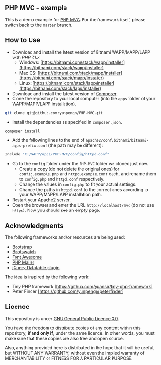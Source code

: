 ## PHP MVC - example

This is a demo example for [PHP MVC](https://github.com/yunpengn/PHP-MVC). For the framework itself, please switch back to the `master` branch.

## How to Use

- Download and install the latest version of Bitnami WAPP/MAPP/LAPP with _PHP 7.1.x_
	- Windows: [https://bitnami.com/stack/wapp/installer](https://bitnami.com/stack/wapp/installer)
	- Mac OS: [https://bitnami.com/stack/mapp/installer](https://bitnami.com/stack/mapp/installer)
	- Linux: [https://bitnami.com/stack/lapp/installer](https://bitnami.com/stack/lapp/installer)
- Download and install the latest version of [Composer](https://getcomposer.org/).
- Clone the repository to your local computer (into the `apps` folder of your WAPP/MAPP/LAPP installation).
```bash
git clone git@github.com:yunpengn/PHP-MVC.git
```
- Install the dependencies as specified in `composer.json`.
```bash
composer install
```
- Add the following lines to the end of `apache2/conf/bitnami/bitnami-apps-prefix.conf` (the path may be different):
```bash
Include "C:/WAPP/apps/PHP-MVC/config/httpd.conf"
```
- Go to the `config` folder under the `PHP-MVC` folder we cloned just now.
	- Create a copy (do not delete the original ones) for `config.example.php` and `httpd.example.conf` each, and rename them to `config.php` and `httpd.conf` respectively.
	- Change the values in `config.php` to fit your actual settings.
	- Change the paths in `httpd.conf` to the correct ones according to your WAPP/MAPP/LAPP installation path.
- Restart your Apache2 server.
- Open the browser and enter the URL `http://localhost/mvc` (do not use `https`). Now you should see an empty page.

## Acknowledgments

The following frameworks and/or resources are being used:
- [Bootstrap](https://getbootstrap.com/)
- [Bootswatch](https://bootswatch.com/)
- [Font Awesome](https://fontawesome.com/)
- [PHP Mailer](https://github.com/PHPMailer/PHPMailer)
- [jQuery Datatable plugin](https://datatables.net/)

The idea is inspired by the following work:
- Tiny PHP framework [https://github.com/yuansir/tiny-php-framework]
- Peter Finder [https://github.com/yunpengn/peterfinder]

## Licence

This repository is under [GNU General Public Licence 3.0](LICENSE).

You have the freedom to distribute copies of any content within this repository, **if and only if**, under the same licence. In other words, you must make sure that these copies are also free and open source.

Also, anything provided here is distributed in the hope that it will be useful, but WITHOUT ANY WARRANTY; without even the implied warranty of MERCHANTABILITY or FITNESS FOR A PARTICULAR PURPOSE.
